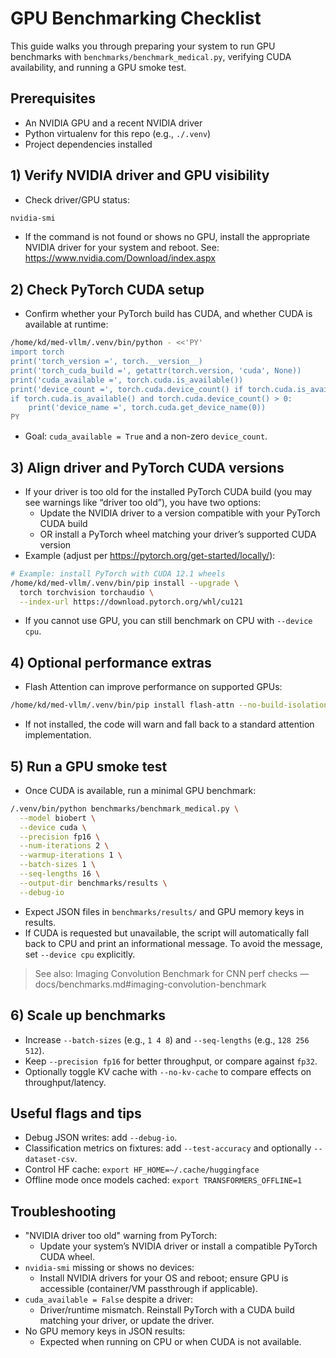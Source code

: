 # GPU Benchmarking Checklist

This guide walks you through preparing your system to run GPU benchmarks with `benchmarks/benchmark_medical.py`, verifying CUDA availability, and running a GPU smoke test.

## Prerequisites
- An NVIDIA GPU and a recent NVIDIA driver
- Python virtualenv for this repo (e.g., `./.venv`)
- Project dependencies installed

## 1) Verify NVIDIA driver and GPU visibility
- Check driver/GPU status:
```bash
nvidia-smi
```
- If the command is not found or shows no GPU, install the appropriate NVIDIA driver for your system and reboot. See: https://www.nvidia.com/Download/index.aspx

## 2) Check PyTorch CUDA setup
- Confirm whether your PyTorch build has CUDA, and whether CUDA is available at runtime:
```bash
/home/kd/med-vllm/.venv/bin/python - <<'PY'
import torch
print('torch_version =', torch.__version__)
print('torch_cuda_build =', getattr(torch.version, 'cuda', None))
print('cuda_available =', torch.cuda.is_available())
print('device_count =', torch.cuda.device_count() if torch.cuda.is_available() else 0)
if torch.cuda.is_available() and torch.cuda.device_count() > 0:
    print('device_name =', torch.cuda.get_device_name(0))
PY
```
- Goal: `cuda_available = True` and a non-zero `device_count`.

## 3) Align driver and PyTorch CUDA versions
- If your driver is too old for the installed PyTorch CUDA build (you may see warnings like “driver too old”), you have two options:
  - Update the NVIDIA driver to a version compatible with your PyTorch CUDA build
  - OR install a PyTorch wheel matching your driver’s supported CUDA version
- Example (adjust per https://pytorch.org/get-started/locally/):
```bash
# Example: install PyTorch with CUDA 12.1 wheels
/home/kd/med-vllm/.venv/bin/pip install --upgrade \
  torch torchvision torchaudio \
  --index-url https://download.pytorch.org/whl/cu121
```
- If you cannot use GPU, you can still benchmark on CPU with `--device cpu`.

## 4) Optional performance extras
- Flash Attention can improve performance on supported GPUs:
```bash
/home/kd/med-vllm/.venv/bin/pip install flash-attn --no-build-isolation
```
- If not installed, the code will warn and fall back to a standard attention implementation.

## 5) Run a GPU smoke test
- Once CUDA is available, run a minimal GPU benchmark:
```bash
/.venv/bin/python benchmarks/benchmark_medical.py \
  --model biobert \
  --device cuda \
  --precision fp16 \
  --num-iterations 2 \
  --warmup-iterations 1 \
  --batch-sizes 1 \
  --seq-lengths 16 \
  --output-dir benchmarks/results \
  --debug-io
```
- Expect JSON files in `benchmarks/results/` and GPU memory keys in results.
- If CUDA is requested but unavailable, the script will automatically fall back to CPU and print an informational message. To avoid the message, set `--device cpu` explicitly.

> See also: Imaging Convolution Benchmark for CNN perf checks — docs/benchmarks.md#imaging-convolution-benchmark

## 6) Scale up benchmarks
- Increase `--batch-sizes` (e.g., `1 4 8`) and `--seq-lengths` (e.g., `128 256 512`).
- Keep `--precision fp16` for better throughput, or compare against `fp32`.
- Optionally toggle KV cache with `--no-kv-cache` to compare effects on throughput/latency.

## Useful flags and tips
- Debug JSON writes: add `--debug-io`.
- Classification metrics on fixtures: add `--test-accuracy` and optionally `--dataset-csv`.
- Control HF cache: `export HF_HOME=~/.cache/huggingface`
- Offline mode once models cached: `export TRANSFORMERS_OFFLINE=1`

## Troubleshooting
- "NVIDIA driver too old" warning from PyTorch:
  - Update your system’s NVIDIA driver or install a compatible PyTorch CUDA wheel.
- `nvidia-smi` missing or shows no devices:
  - Install NVIDIA drivers for your OS and reboot; ensure GPU is accessible (container/VM passthrough if applicable).
- `cuda_available = False` despite a driver:
  - Driver/runtime mismatch. Reinstall PyTorch with a CUDA build matching your driver, or update the driver.
- No GPU memory keys in JSON results:
  - Expected when running on CPU or when CUDA is not available.
